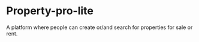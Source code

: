 # Property-pro-lite
A platform where people can create or/and search for properties for sale or rent.
